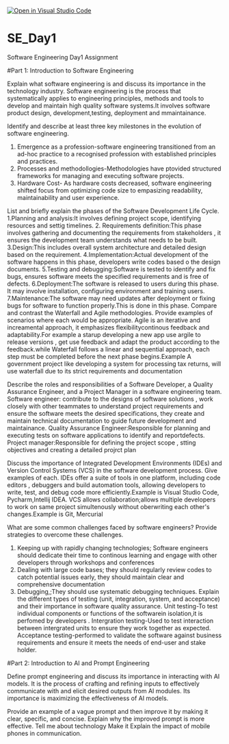 [![Open in Visual Studio Code](https://classroom.github.com/assets/open-in-vscode-2e0aaae1b6195c2367325f4f02e2d04e9abb55f0b24a779b69b11b9e10269abc.svg)](https://classroom.github.com/online_ide?assignment_repo_id=15570857&assignment_repo_type=AssignmentRepo)
# SE_Day1
Software Engineering Day1 Assignment

#Part 1: Introduction to Software Engineering

Explain what software engineering is and discuss its importance in the technology industry.
Software engineering is the process that systematically applies to engineering principles, methods and tools to develop and maintain high quality software systems.It involves software product design, development,testing, deployment and mmaintainance.

Identify and describe at least three key milestones in the evolution of software engineering.
1. Emergence as a profession-software engineering transitioned from an ad-hoc practice to a recognised profession with established principles and practices.
2. Processes and methodollogies-Methodologies have ptovided structured frameworks for managing and executing software projects.
3. Hardware Cost- As hardware costs decreased, software engineering shifted focus from optimizing code size to empasizing readability, maintainability and user experience.

List and briefly explain the phases of the Software Development Life Cycle.
1.Planning and analysis:It involves defining project scope, identifying resources and settig timelines.
2. Requirements definition:This phase involves gathering and documenting the requirements from stakeholders , it ensures the development team understands what needs to be built.
3.Design:This includes overall system architecture and detailed design based on the requirement.
4.Implementation:Actual development of the software happens in this phase, developers write codes based o the design documents.
5.Testing and debugging:Software is tested to identify and fix bugs, ensures software meets the specified requirements and is free of defects.
6.Deployment:The software is released to users during this phase. It may involve installation, configuring environment and training users.
7.Maintenance:The software may need updates after deployment or fixing bugs for software to function properly.This is done in this phase.
Compare and contrast the Waterfall and Agile methodologies. Provide examples of scenarios where each would be appropriate.
Agile is an iterative and increamental approach, it emphasizes flexibilitycontinous feedback and adaptability.For example a starup developing a new app use argile to release versions , get use feedback and adapt the product according to the feedback.while Waterfall follows a linear and sequential approach, each step must be completed before the next phase begins.Example A government project like developing a system for processing  tax returns, will use waterfall due to its strict requirements and documentation

Describe the roles and responsibilities of a Software Developer, a Quality Assurance Engineer, and a Project Manager in a software engineering team.
Software engineer: contribute to the designs of software solutions , work closely with other teammates to understand project requirements and ensure the software meets the desired specifications, they create and maintain technical documentation to guide future development and maintainance.
Quality Assurance Engineer:Responsible for planning and executing tests on software applications to identify and reportdefects.
Project manager:Responsible for defining the project scope , stting objectives and creating a detailed projrct plan

Discuss the importance of Integrated Development Environments (IDEs) and Version Control Systems (VCS) in the software development process. Give examples of each.
IDEs offer a suite of tools in one platform, including code editors , debuggers and build automation tools, allowing developers to write, test, and debug code more efficiently.Example is Visual Studio Code, Pycharm,Intellij IDEA.
VCS allows collaboration;allows multiple developers to work on same project simultenously without oberwriting each other's changes.Example is Git, Mercurial

What are some common challenges faced by software engineers? Provide strategies to overcome these challenges.
1. Keeping up with rapidly changing technologies; Software engineers should dedicate their time to continous learning and engage with other developers through workshops and conferences
2. Dealing with large code bases; they should regularly review codes to catch potential issues early, they should maintain clear and comprehensive documentation
3. Debugging,;They should use systematic debugging techniques.
Explain the different types of testing (unit, integration, system, and acceptance) and their importance in software quality assurance.
Unit testing-To test individual components or functions of the softwarein isolation,it is perfomed by developers .
Intergration testing-Used to test interaction between intergrated units to ensure they work together as expected.
Acceptance testing-performed to validate the software against business requirements and ensure it meets the needs of end-user and stake holder.

#Part 2: Introduction to AI and Prompt Engineering


Define prompt engineering and discuss its importance in interacting with AI models.
It is the process of crafting and refining inputs to effectively communicate with and elicit desired outputs from AI modules.
Its importance is maximizing the effectiveness of AI models.

Provide an example of a vague prompt and then improve it by making it clear, specific, and concise. Explain why the improved prompt is more effective.
Tell me about technology  Make it Explain the impact of mobile phones in communication.
